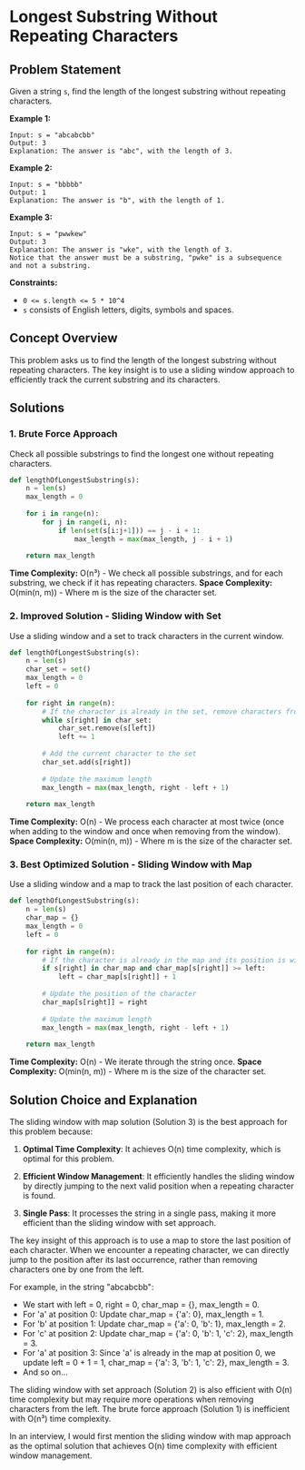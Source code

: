 # Longest Substring Without Repeating Characters

## Problem Statement

Given a string `s`, find the length of the longest substring without repeating characters.

**Example 1:**
```
Input: s = "abcabcbb"
Output: 3
Explanation: The answer is "abc", with the length of 3.
```

**Example 2:**
```
Input: s = "bbbbb"
Output: 1
Explanation: The answer is "b", with the length of 1.
```

**Example 3:**
```
Input: s = "pwwkew"
Output: 3
Explanation: The answer is "wke", with the length of 3.
Notice that the answer must be a substring, "pwke" is a subsequence and not a substring.
```

**Constraints:**
- `0 <= s.length <= 5 * 10^4`
- `s` consists of English letters, digits, symbols and spaces.

## Concept Overview

This problem asks us to find the length of the longest substring without repeating characters. The key insight is to use a sliding window approach to efficiently track the current substring and its characters.

## Solutions

### 1. Brute Force Approach

Check all possible substrings to find the longest one without repeating characters.

```python
def lengthOfLongestSubstring(s):
    n = len(s)
    max_length = 0
    
    for i in range(n):
        for j in range(i, n):
            if len(set(s[i:j+1])) == j - i + 1:
                max_length = max(max_length, j - i + 1)
    
    return max_length
```

**Time Complexity:** O(n³) - We check all possible substrings, and for each substring, we check if it has repeating characters.
**Space Complexity:** O(min(n, m)) - Where m is the size of the character set.

### 2. Improved Solution - Sliding Window with Set

Use a sliding window and a set to track characters in the current window.

```python
def lengthOfLongestSubstring(s):
    n = len(s)
    char_set = set()
    max_length = 0
    left = 0
    
    for right in range(n):
        # If the character is already in the set, remove characters from the left
        while s[right] in char_set:
            char_set.remove(s[left])
            left += 1
        
        # Add the current character to the set
        char_set.add(s[right])
        
        # Update the maximum length
        max_length = max(max_length, right - left + 1)
    
    return max_length
```

**Time Complexity:** O(n) - We process each character at most twice (once when adding to the window and once when removing from the window).
**Space Complexity:** O(min(n, m)) - Where m is the size of the character set.

### 3. Best Optimized Solution - Sliding Window with Map

Use a sliding window and a map to track the last position of each character.

```python
def lengthOfLongestSubstring(s):
    n = len(s)
    char_map = {}
    max_length = 0
    left = 0
    
    for right in range(n):
        # If the character is already in the map and its position is within the current window
        if s[right] in char_map and char_map[s[right]] >= left:
            left = char_map[s[right]] + 1
        
        # Update the position of the character
        char_map[s[right]] = right
        
        # Update the maximum length
        max_length = max(max_length, right - left + 1)
    
    return max_length
```

**Time Complexity:** O(n) - We iterate through the string once.
**Space Complexity:** O(min(n, m)) - Where m is the size of the character set.

## Solution Choice and Explanation

The sliding window with map solution (Solution 3) is the best approach for this problem because:

1. **Optimal Time Complexity**: It achieves O(n) time complexity, which is optimal for this problem.

2. **Efficient Window Management**: It efficiently handles the sliding window by directly jumping to the next valid position when a repeating character is found.

3. **Single Pass**: It processes the string in a single pass, making it more efficient than the sliding window with set approach.

The key insight of this approach is to use a map to store the last position of each character. When we encounter a repeating character, we can directly jump to the position after its last occurrence, rather than removing characters one by one from the left.

For example, in the string "abcabcbb":
- We start with left = 0, right = 0, char_map = {}, max_length = 0.
- For 'a' at position 0: Update char_map = {'a': 0}, max_length = 1.
- For 'b' at position 1: Update char_map = {'a': 0, 'b': 1}, max_length = 2.
- For 'c' at position 2: Update char_map = {'a': 0, 'b': 1, 'c': 2}, max_length = 3.
- For 'a' at position 3: Since 'a' is already in the map at position 0, we update left = 0 + 1 = 1, char_map = {'a': 3, 'b': 1, 'c': 2}, max_length = 3.
- And so on...

The sliding window with set approach (Solution 2) is also efficient with O(n) time complexity but may require more operations when removing characters from the left. The brute force approach (Solution 1) is inefficient with O(n³) time complexity.

In an interview, I would first mention the sliding window with map approach as the optimal solution that achieves O(n) time complexity with efficient window management.
